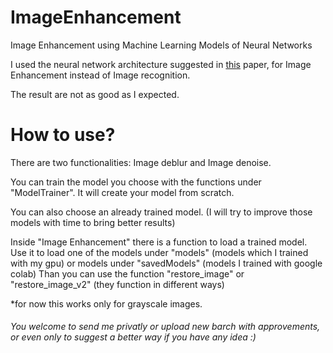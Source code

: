 # ImageEnhancement

Image Enhancement using Machine Learning Models of Neural Networks

I used the neural network architecture suggested in [this](https://www.cv-foundation.org/openaccess/content_cvpr_2016/papers/He_Deep_Residual_Learning_CVPR_2016_paper.pdf) paper, for Image Enhancement instead of Image recognition. 

The result are not as good as I expected. 

# How to use?

There are two functionalities: Image deblur and Image denoise.

You can train the model you choose with the functions under "ModelTrainer". It will create your model from scratch.

You can also choose an already trained model. 
(I will try to improve those models with time to bring better results)

Inside "Image Enhancement" there is a function to load a trained model.
Use it to load one of the models under "models" (models which I trained with my gpu)
or models under "savedModels" (models I trained with google colab)
Than you can use the function "restore_image" or "restore_image_v2"
(they function in different ways)

*for now this works only for grayscale images.

###### You welcome to send me privatly or upload new barch with approvements, or even only to suggest a better way if you have any idea :) 
